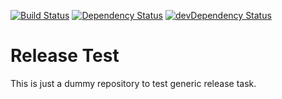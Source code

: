 [![Build Status](https://travis-ci.org/hoodiehq/release-test.svg)](https://travis-ci.org/hoodiehq/release-test)
[![Dependency Status](https://david-dm.org/hoodiehq/release-test.svg)](https://david-dm.org/hoodiehq/release-test)
[![devDependency Status](https://david-dm.org/hoodiehq/release-test/dev-status.svg)](https://david-dm.org/hoodiehq/release-test#info=devDependencies)

Release Test
============

This is just a dummy repository to test generic release task.

